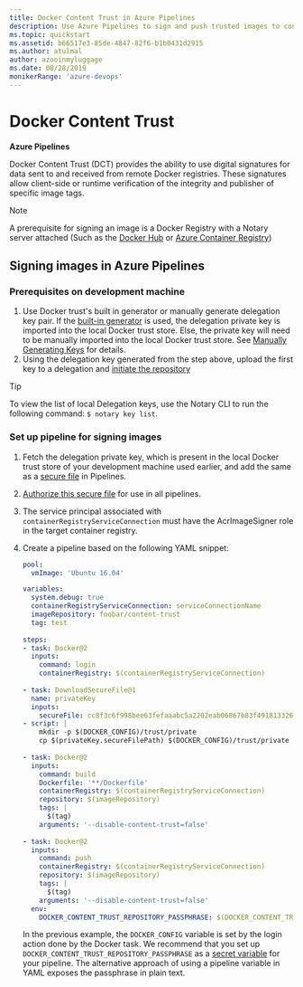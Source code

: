 ```yaml
---
title: Docker Content Trust in Azure Pipelines
description: Use Azure Pipelines to sign and push trusted images to container registries
ms.topic: quickstart
ms.assetid: b66517e3-85de-4847-82f6-b1b0431d2915
ms.author: atulmal
author: azooinmyluggage
ms.date: 08/28/2019
monikerRange: 'azure-devops'
---
```

# Docker Content Trust

**Azure Pipelines**

Docker Content Trust (DCT) provides the ability to use digital signatures for data sent to and received from remote Docker registries. These signatures allow client-side or runtime verification of the integrity and publisher of specific image tags.

> [!NOTE]
> A prerequisite for signing an image is a Docker Registry with a Notary server attached (Such as the [Docker Hub](https://docs.docker.com/engine/security/trust/content_trust/) or [Azure Container Registry](/azure/container-registry/container-registry-content-trust))

## Signing images in Azure Pipelines

### Prerequisites on development machine

1. Use Docker trust's built in generator or manually generate delegation key pair. If the [built-in generator](https://docs.docker.com/engine/security/trust/trust_delegation/#using-docker-trust-to-generate-keys) is used, the delegation private key is imported into the local Docker trust store. Else, the private key will need to be manually imported into the local Docker trust store. See [Manually Generating Keys](https://docs.docker.com/engine/security/trust/trust_delegation/#manually-generating-keys) for details.
1. Using the delegation key generated from the step above, upload the first key to a delegation and [initiate the repository](https://docs.docker.com/engine/security/trust/trust_delegation/#initiating-the-repository)

> [!Tip]
> To view the list of local Delegation keys, use the Notary CLI to run the following command: `$ notary key list`.

### Set up pipeline for signing images

1. Fetch the delegation private key, which is present in the local Docker trust store of your development machine used earlier, and add the same as a [secure file](../../library/secure-files.md) in Pipelines.
2. [Authorize this secure file](../../library/secure-files.md#secure-file-authorization) for use in all pipelines.
3. The service principal associated with `containerRegistryServiceConnection` must have the AcrImageSigner role in the target container registry.
4. Create a pipeline based on the following YAML snippet:

   ```yaml
   pool:
     vmImage: 'Ubuntu 16.04'

   variables:
     system.debug: true
     containerRegistryServiceConnection: serviceConnectionName
     imageRepository: foobar/content-trust
     tag: test
    
   steps:
   - task: Docker@2
     inputs:
       command: login
       containerRegistry: $(containerRegistryServiceConnection)
    
   - task: DownloadSecureFile@1
     name: privateKey
     inputs:
       secureFile: cc8f3c6f998bee63fefaaabc5a2202eab06867b83f491813326481f56a95466f.key
   - script: |
       mkdir -p $(DOCKER_CONFIG)/trust/private
       cp $(privateKey.secureFilePath) $(DOCKER_CONFIG)/trust/private
    
   - task: Docker@2
     inputs:
       command: build
       Dockerfile: '**/Dockerfile'
       containerRegistry: $(containerRegistryServiceConnection)
       repository: $(imageRepository)
       tags: |
         $(tag)
       arguments: '--disable-content-trust=false'
    
   - task: Docker@2
     inputs: 
       command: push
       containerRegistry: $(containerRegistryServiceConnection)
       repository: $(imageRepository)
       tags: |
         $(tag)
       arguments: '--disable-content-trust=false'
     env:
       DOCKER_CONTENT_TRUST_REPOSITORY_PASSPHRASE: $(DOCKER_CONTENT_TRUST_REPOSITORY_PASSPHRASE)
   ```

   In the previous example, the `DOCKER_CONFIG` variable is set by the login action done by the Docker task. We recommend that you set up `DOCKER_CONTENT_TRUST_REPOSITORY_PASSPHRASE` as a [secret variable](../../process/variables.md#secret-variables) for your pipeline. The alternative approach of using a pipeline variable in YAML exposes the passphrase in plain text.

